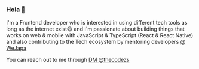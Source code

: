 ### Hola 👋
  
  I'm a Frontend developer who is interested in using different tech tools as long as the internet exist😄 and I'm passionate about building things that works on web & mobile with   JavaScript & TypeScript (React & React Native) and also contributing to the Tech ecosystem by mentoring developers [@ WeJapa](https://www.wejapa.com/)
  
  You can reach out to me through [DM @thecodezs](https://twitter.com/thecodezs)
